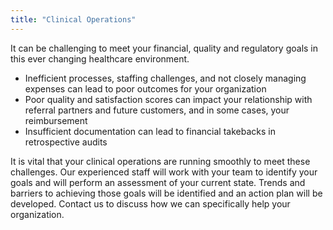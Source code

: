 ```yaml
---
title: "Clinical Operations"
---
```


It can be challenging to meet your financial, quality and regulatory goals in this ever changing healthcare environment.

- Inefficient processes, staffing challenges, and not closely managing expenses can lead to poor outcomes for your organization
- Poor quality and satisfaction scores can impact your relationship with referral partners and future customers, and in some cases, your reimbursement
- Insufficient documentation can lead to financial takebacks in retrospective audits

It is vital that your clinical operations are running smoothly to meet these challenges. Our experienced staff will work with your team to identify your goals and will perform an assessment of your current state. Trends and barriers to achieving those goals will be identified and an action plan will be developed. Contact us to discuss how we can specifically help your organization.
